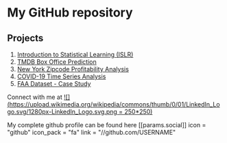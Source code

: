# My GitHub repository

## Projects

1. [Introduction to Statistical Learning (ISLR)](https://meenal-narsinghani.github.io/ISLR/)
2. [TMDB Box Office Prediction](https://meenal-narsinghani.github.io/Kaggle-TMDB-BO-Prediction/)
3. [New York Zipcode Profitability Analysis](https://meenal-narsinghani.github.io/Zipcode-Profitability-Analysis/Narsinghani.Meenal_DataChallenge_Code.html)
4. [COVID-19 Time Series Analysis](https://meenal-narsinghani.github.io/COVID-19-Time-Series-Analysis/)
5. [FAA Dataset - Case Study](https://meenal-narsinghani.github.io/FAA-Case-Study/)



Connect with me at [![](https://upload.wikimedia.org/wikipedia/commons/thumb/0/01/LinkedIn_Logo.svg/1280px-LinkedIn_Logo.svg.png = 250*250)](https://www.linkedin.com/in/meenal-narsinghani/)

My complete github profile can be found here [[params.social]]
    icon = "github"
    icon_pack = "fa"
    link = "//github.com/USERNAME"
